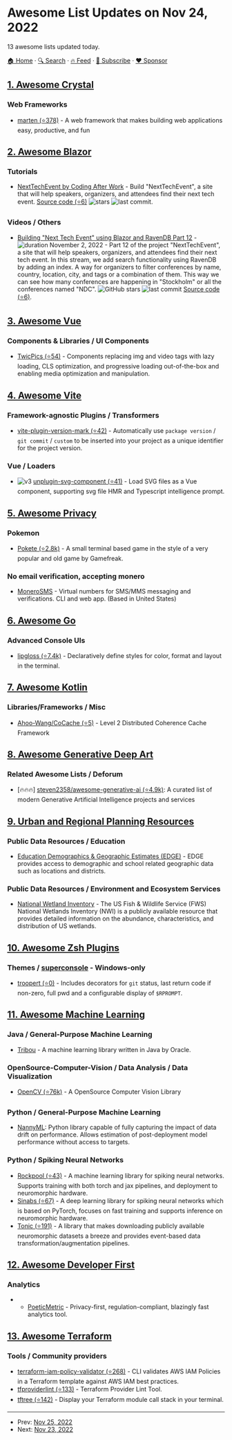 # Awesome List Updates on Nov 24, 2022

13 awesome lists updated today.

[🏠 Home](/README.md) · [🔍 Search](https://www.trackawesomelist.com/search/) · [🔥 Feed](https://www.trackawesomelist.com/rss.xml) · [📮 Subscribe](https://trackawesomelist.us17.list-manage.com/subscribe?u=d2f0117aa829c83a63ec63c2f&id=36a103854c) · [❤️  Sponsor](https://github.com/sponsors/theowenyoung)



## [1. Awesome Crystal](/content/veelenga/awesome-crystal/README.md)

### Web Frameworks

*   [marten (⭐378)](https://github.com/martenframework/marten) - A web framework that makes building web applications easy, productive, and fun

## [2. Awesome Blazor](/content/AdrienTorris/awesome-blazor/README.md)

### Tutorials

*   [NextTechEvent by Coding After Work](https://www.youtube.com/watch?v=Z2EZXY6G5ZU) - Build "NextTechEvent", a site that will help speakers, organizers, and attendees find their next tech event. [Source code (⭐6)](https://github.com/CodingAfterWork/NextTechEvent) ![stars](https://img.shields.io/github/stars/CodingAfterWork/NextTechEvent?style=flat-square\&cacheSeconds=604800) ![last commit](https://img.shields.io/github/last-commit/CodingAfterWork/NextTechEvent?style=flat-square\&cacheSeconds=86400).

### Videos / Others

*   [Building "Next Tech Event" using Blazor and RavenDB Part 12](https://www.youtube.com/watch?v=tpF61oKd3-I) - ![duration](https://img.shields.io/badge/Duration:%20-129%20min-%230094FF?style=flat-square\&cacheSeconds=maxAge\&logo=youtube) November 2, 2022 - Part 12 of the project "NextTechEvent", a site that will help speakers, organizers, and attendees find their next tech event. In this stream, we add search functionality using RavenDB by adding an index. A way for organizers to filter conferences by name, country, location, city, and tags or a combination of them. This way we can see how many conferences are happening in "Stockholm" or all the conferences named "NDC". ![GitHub stars](https://img.shields.io/github/stars/CodingAfterWork/NextTechEvent?style=flat-square\&cacheSeconds=604800) ![last commit](https://img.shields.io/github/last-commit/CodingAfterWork/NextTechEvent?style=flat-square\&cacheSeconds=86400)  [Source code (⭐6)](https://github.com/CodingAfterWork/NextTechEvent).

## [3. Awesome Vue](/content/vuejs/awesome-vue/README.md)

### Components & Libraries / UI Components

*   [TwicPics (⭐54)](https://github.com/TwicPics/components) - Components replacing img and video tags with lazy loading, CLS optimization, and progressive loading out-of-the-box and enabling media optimization and manipulation.

## [4. Awesome Vite](/content/vitejs/awesome-vite/README.md)

### Framework-agnostic Plugins / Transformers

*   [vite-plugin-version-mark (⭐42)](https://github.com/ZhongxuYang/vite-plugin-version-mark) - Automatically use `package version` / `git commit` / `custom` to be inserted into your project as a unique identifier for the project version.

### Vue / Loaders

*   ![v3](https://img.shields.io/badge/-v3-35495e) [unplugin-svg-component (⭐41)](https://github.com/Jevon617/unplugin-svg-component) - Load SVG files as a Vue component, supporting svg file HMR and Typescript intelligence prompt.

## [5. Awesome Privacy](/content/pluja/awesome-privacy/README.md)

### Pokemon

*   [Pokete (⭐2.8k)](https://github.com/lxgr-linux/pokete) - A small terminal based game in the style of a very popular and old game by Gamefreak.

### No email verification, accepting monero

*   [MoneroSMS](https://monerosms.com/) - Virtual numbers for SMS/MMS messaging and verifications. CLI and web app. (Based in United States)

## [6. Awesome Go](/content/avelino/awesome-go/README.md)

### Advanced Console UIs

*   [lipgloss (⭐7.4k)](https://github.com/charmbracelet/lipgloss) - Declaratively define styles for color, format and layout in the terminal.

## [7. Awesome Kotlin](/content/KotlinBy/awesome-kotlin/README.md)

### Libraries/Frameworks / Misc

*   [Ahoo-Wang/CoCache (⭐5)](https://github.com/Ahoo-Wang/CoCache) - Level 2 Distributed Coherence Cache Framework

## [8. Awesome Generative Deep Art](/content/filipecalegario/awesome-generative-deep-art/README.md)

### Related Awesome Lists / Deforum

*   \[🔥🔥🔥] [steven2358/awesome-generative-ai (⭐4.9k)](https://github.com/steven2358/awesome-generative-ai): A curated list of modern Generative Artificial Intelligence projects and services

## [9. Urban and Regional Planning Resources](/content/APA-Technology-Division/urban-and-regional-planning-resources/README.md)

### Public Data Resources / Education

*   [Education Demographics & Geographic Estimates (EDGE)](https://nces.ed.gov/programs/edge/Home) - EDGE provides access to demographic and school related geographic data such as locations and districts.

### Public Data Resources / Environment and Ecosystem Services

*   [National Wetland Inventory](https://www.fws.gov/program/national-wetlands-inventory) - The US Fish & Wildlife Service (FWS) National Wetlands Inventory (NWI) is a publicly available resource that provides detailed information on the abundance, characteristics, and distribution of US wetlands.

## [10. Awesome Zsh Plugins](/content/unixorn/awesome-zsh-plugins/README.md)

### Themes / [superconsole](https://github.com/alexchmykhalo/superconsole) - Windows-only

*   [troopert (⭐0)](https://github.com/TrooperT/Troopert-theme/) - Includes decorators for `git` status, last return code if non-zero, full pwd and a configurable display of `$RPROMPT`.

## [11. Awesome Machine Learning](/content/josephmisiti/awesome-machine-learning/README.md)

### Java / General-Purpose Machine Learning

*   [Tribou](https://tribuo.org) - A machine learning library written in Java by Oracle.

### OpenSource-Computer-Vision / Data Analysis / Data Visualization

*   [OpenCV (⭐76k)](https://github.com/opencv/opencv) - A OpenSource Computer Vision Library

### Python / General-Purpose Machine Learning

*   [NannyML](https://bit.ly/nannyml-github-machinelearning): Python library capable of fully capturing the impact of data drift on performance. Allows estimation of post-deployment model performance without access to targets.

### Python / Spiking Neural Networks

*   [Rockpool (⭐43)](https://github.com/synsense/rockpool) - A machine learning library for spiking neural networks. Supports training with both torch and jax pipelines, and deployment to neuromorphic hardware.
*   [Sinabs (⭐67)](https://github.com/synsense/sinabs) - A deep learning library for spiking neural networks which is based on PyTorch, focuses on fast training and supports inference on neuromorphic hardware.
*   [Tonic (⭐191)](https://github.com/neuromorphs/tonic) - A library that makes downloading publicly available neuromorphic datasets a breeze and provides event-based data transformation/augmentation pipelines.

## [12. Awesome Developer First](/content/agamm/awesome-developer-first/README.md)

### Analytics

*   *   [PoeticMetric](https://poeticmetric.com/) - Privacy-first, regulation-compliant, blazingly fast analytics tool.

## [13. Awesome Terraform](/content/shuaibiyy/awesome-terraform/README.md)

### Tools / Community providers

*   [terraform-iam-policy-validator (⭐268)](https://github.com/awslabs/terraform-iam-policy-validator) - CLI validates AWS IAM Policies in a Terraform template against AWS IAM best practices.
*   [tfproviderlint (⭐133)](https://github.com/bflad/tfproviderlint) - Terraform Provider Lint Tool.
*   [tftree (⭐142)](https://github.com/busser/tftree) - Display your Terraform module call stack in your terminal.

---

- Prev: [Nov 25, 2022](/content/2022/11/25/README.md)
- Next: [Nov 23, 2022](/content/2022/11/23/README.md)